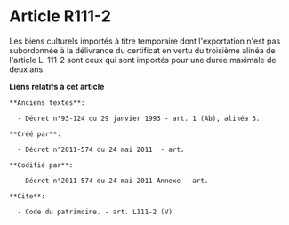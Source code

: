 # Article R111-2

Les biens culturels importés à titre temporaire dont l'exportation n'est pas subordonnée à la délivrance du certificat en
vertu du troisième alinéa de l'article L. 111-2 sont ceux qui sont importés pour une durée maximale de deux ans.

**Liens relatifs à cet article**

	**Anciens textes**:

	  - Décret n°93-124 du 29 janvier 1993 - art. 1 (Ab), alinéa 3.

	**Créé par**:

	  - Décret n°2011-574 du 24 mai 2011  - art.

	**Codifié par**:

	  - Décret n°2011-574 du 24 mai 2011 Annexe - art.

	**Cite**:

	  - Code du patrimoine. - art. L111-2 (V)
